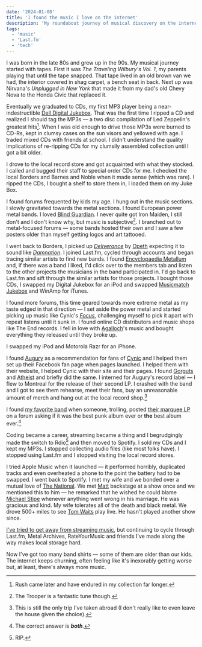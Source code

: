 ```yaml
---
date: '2024-01-08'
title: 'I found the music I love on the internet'
description: 'My roundabout journey of musical discovery on the internet.'
tags:
  - 'music'
  - 'Last.fm'
  - 'tech'
---
```

I was born in the late 80s and grew up in the 90s. My musical journey started with tapes. First it was *The Traveling Wilbury's Vol. 1*, my parents playing that until the tape snapped. That tape lived in an old brown van we had, the interior covered in shag carpet, a bench seat in back. Next up was Nirvana's *Unplugged in New York* that made it from my dad's old Chevy Nova to the Honda Civic that replaced it.<!-- excerpt -->

Eventually we graduated to CDs, my first MP3 player being a near-indestructible [Dell Digital Jukebox](https://en.wikipedia.org/wiki/Dell_Digital_Jukebox). That was the first time I ripped a CD and realized I should tag the MP3s — a two disc compilation of Led Zeppelin's greatest hits[^1]. When I was old enough to drive those MP3s were burned to CD-Rs, kept in clumsy cases on the sun visors and yellowed with age. I traded mixed CDs with friends at school. I didn't understand the quality implications of re-ripping CDs for my clumsily assembled collection until l got a bit older.

I drove to the local record store and got acquainted with what they stocked. I called and bugged their staff to special order CDs for me. I checked the local Borders and Barnes and Noble when it made sense (which was rare). I ripped the CDs, I bought a shelf to store them in, I loaded them on my Juke Box.

I found forums frequented by kids my age. I hung out in the music sections. I slowly gravitated towards the metal sections. I found European power metal bands. I loved [Blind Guardian](https://en.wikipedia.org/wiki/Blind_Guardian). I never quite got Iron Maiden, I still don't and I don't know why, but music is subjective[^2]. I branched out to metal-focused forums — some bands hosted their own and I saw a few posters older than myself getting logos and art tattooed.

I went back to Borders, I picked up *[Deliverance](https://en.wikipedia.org/wiki/Deliverance_%28Opeth_album%29)* by [Opeth](https://en.wikipedia.org/wiki/Opeth) expecting it to sound like *[Damnation](https://en.wikipedia.org/wiki/Damnation_%28album%29)*. I joined Last.fm, cycled through accounts and began tracing similar artists to find new bands. I found [Encyclopaedia Metallum](https://www.metal-archives.com/) and, if there was a band I liked, I'd click over to the members tab and listen to the other projects the musicians in the band participated in. I'd go back to Last.fm and sift through the similar artists for those projects. I bought those CDs, I swapped my Digital Jukebox for an iPod and swapped [Musicmatch Jukebox](https://en.wikipedia.org/wiki/Musicmatch_Jukebox) and WinAmp for iTunes.

I found more forums, this time geared towards more extreme metal as my taste edged in that direction — I set aside the power metal and started picking up music like Cynic's *[Focus](https://en.wikipedia.org/wiki/Focus_%28Cynic_album%29)*, challenging myself to pick it apart with repeat listens until it sunk in. I found online CD distributors and music shops like The End records. I fell in love with [Agalloch](https://en.wikipedia.org/wiki/Agalloch)'s music and bought everything they released until they broke up. 

I swapped my iPod and Motorola Razr for an iPhone.

I found [Augury](https://augurymetal.com/) as a recommendation for fans of [Cynic](https://en.wikipedia.org/wiki/Cynic_%28band%29) and I helped them set up their Facebook fan page when pages launched. I helped them with their website, I helped Cynic with their site and their pages. I found [Gorguts](https://en.wikipedia.org/wiki/Gorguts) and [Atheist](https://en.wikipedia.org/wiki/Atheist_%28band%29) and briefly did the same. I interned for Augury's record label — I flew to Montreal for the release of their second LP. I crashed with the band and I got to see them rehearse, meet their fans, buy an unreasonable amount of merch and hang out at the local record shop.[^3]

I found [my favorite band](https://en.wikipedia.org/wiki/Nomeansno) when someone, trolling, posted [their marquee LP](https://en.wikipedia.org/wiki/Wrong_%28album%29) on a forum asking if it was the best punk album ever or **the** best album ever.[^4]

Coding became a career, streaming became a thing and I begrudgingly made the switch to Rdio[^5] and then moved to Spotify. I sold my CDs and I kept my MP3s. I stopped collecting audio files (like most folks have). I stopped using Last.fm and I stopped visiting the local record stores.

I tried Apple Music when it launched — it performed horribly, duplicated tracks and even overheated a phone to the point the battery had to be swapped. I went back to Spotify. I met my wife and we bonded over a mutual love of [The National](https://en.wikipedia.org/wiki/The_National_%28band%29). We met [Matt](https://en.wikipedia.org/wiki/Matt_Berninger) backstage at a show once and we mentioned this to him — he remarked that he wished he could blame [Michael Stipe](https://en.wikipedia.org/wiki/Michael_Stipe) whenever anything went wrong in his marriage. He was gracious and kind. My wife tolerates all of the death and black metal. We drove 500+ miles to see [Tom Waits](https://en.wikipedia.org/wiki/Tom_Waits) play live. He hasn't played another show since.

[I've tried to get away from streaming music](https://coryd.dev/posts/2023/i-dont-want-streaming-music/), but continuing to cycle through Last.fm, Metal Archives, RateYourMusic and friends I've made along the way makes local storage hard.

Now I've got too many band shirts — some of them are older than our kids. The internet keeps churning, often feeling like it's inexorably getting worse but, at least, there's always more music.

[^1]: Rush came later and have endured in my collection far longer.
[^2]: The Trooper is a fantastic tune though.
[^3]: This is still the only trip I've taken abroad (I don't really like to even leave the house given the choice).
[^4]: The correct answer is ***both***.
[^5]: RIP.
